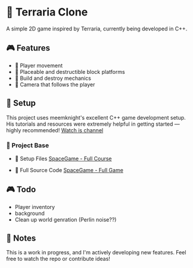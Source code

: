 # 🌲 Terraria Clone
A simple 2D game inspired by Terraria, currently being developed in C++.

## 🎮 Features
- 👤 Player movement
- 🧱 Placeable and destructible block platforms
- 🔨 Build and destroy mechanics
- 🎥 Camera that follows the player

## 🚀 Setup
This project uses meemknight's excellent C++ game development setup.
His tutorials and resources were extremely helpful in getting started — highly recommended!
[Watch is channel](https://www.youtube.com/@lowlevelgamedev9330)

### 📁 Project Base
- 🔧 Setup Files [SpaceGame - Full Course](https://github.com/meemknight/game-in-cpp-full-course/tree/6f51a211a626f1af1988946a25c162a612fa1f57)

- 🧠 Full Source Code [SpaceGame - Full Game](https://github.com/meemknight/game-in-cpp-full-course)

## 🎮 Todo
- Player inventory
- background
- Clean up world genration (Perlin noise??)

## 📌 Notes
This is a work in progress, and I'm actively developing new features.
Feel free to watch the repo or contribute ideas!
